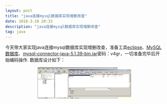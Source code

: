 ```yaml
---
layout: post
title: "java连接mysql数据库实现增删改查"
date: 2018-3-10 20:33
description: "java连接mysql数据库实现增删改查"
tag: java
---
```


今天带大家实现java连接mysql数据库实现增删改查，准备工具[eclipse](http://www.eclipse.org/downloads/packages/eclipse-ide-java-developers/oxygen2)、[MySQL数据库](https://dev.mysql.com/downloads/installer/)、[mysql-connector-java-5.1.39-bin.jar](https://pan.baidu.com/s/1xcw2c2sxyiX1Yf4mCFM_qw)密码：v4gr，一切准备完毕后开始编码操作.
数据库设计如下：
<div align="center">
<img src="/images/image/MYSQL.png" height="100" width="300" />
</div>



```

```
